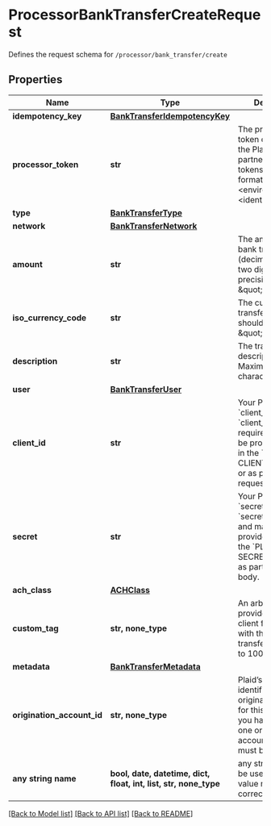 # ProcessorBankTransferCreateRequest

Defines the request schema for `/processor/bank_transfer/create`

## Properties
Name | Type | Description | Notes
------------ | ------------- | ------------- | -------------
**idempotency_key** | [**BankTransferIdempotencyKey**](BankTransferIdempotencyKey.md) |  | 
**processor_token** | **str** | The processor token obtained from the Plaid integration partner. Processor tokens are in the format: &#x60;processor-&lt;environment&gt;-&lt;identifier&gt;&#x60; | 
**type** | [**BankTransferType**](BankTransferType.md) |  | 
**network** | [**BankTransferNetwork**](BankTransferNetwork.md) |  | 
**amount** | **str** | The amount of the bank transfer (decimal string with two digits of precision e.g. \&quot;10.00\&quot;). | 
**iso_currency_code** | **str** | The currency of the transfer amount – should be set to \&quot;USD\&quot;. | 
**description** | **str** | The transfer description. Maximum of 10 characters. | 
**user** | [**BankTransferUser**](BankTransferUser.md) |  | 
**client_id** | **str** | Your Plaid API &#x60;client_id&#x60;. The &#x60;client_id&#x60; is required and may be provided either in the &#x60;PLAID-CLIENT-ID&#x60; header or as part of a request body. | [optional] 
**secret** | **str** | Your Plaid API &#x60;secret&#x60;. The &#x60;secret&#x60; is required and may be provided either in the &#x60;PLAID-SECRET&#x60; header or as part of a request body. | [optional] 
**ach_class** | [**ACHClass**](ACHClass.md) |  | [optional] 
**custom_tag** | **str, none_type** | An arbitrary string provided by the client for storage with the bank transfer. May be up to 100 characters. | [optional] 
**metadata** | [**BankTransferMetadata**](BankTransferMetadata.md) |  | [optional] 
**origination_account_id** | **str, none_type** | Plaid’s unique identifier for the origination account for this transfer. If you have more than one origination account, this value must be specified. | [optional] 
**any string name** | **bool, date, datetime, dict, float, int, list, str, none_type** | any string name can be used but the value must be the correct type | [optional]

[[Back to Model list]](../README.md#documentation-for-models) [[Back to API list]](../README.md#documentation-for-api-endpoints) [[Back to README]](../README.md)


